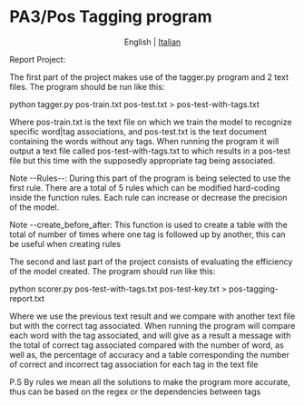 # PA3/Pos Tagging program
<p align = "center">
  <span>English</span> |
  <a href = "https://github.com/romerotac/PA3/tree/master/languages/Italian"> Italian </a>
</*>

Report Project:

The first part of the project makes use of the tagger.py program and 2 text files.
The program should be run like this:

python tagger.py pos-train.txt pos-test.txt > pos-test-with-tags.txt

Where pos-train.txt is the text file on which we train the model to recognize specific word|tag associations, and pos-test.txt is the text document containing the words without any tags. When running the program it will output a text file  called pos-test-with-tags.txt to which results in a pos-test file but this time with the supposedly appropriate tag being associated.

Note --Rules--:
During this part of the program is being selected to use the first rule. There are a total of 5 rules which can be modified hard-coding inside the function rules. Each rule can increase or decrease the precision of the model.

Note --create_before_after:
This function is used to create a table with the total of number of times where one tag is followed up by another, this can be useful when creating rules 

The second and last part of the project consists of evaluating the efficiency of the model created.
The program should run like this:

python scorer.py pos-test-with-tags.txt pos-test-key.txt > pos-tagging-report.txt

Where we use the previous text result and we compare with another text file but with the correct tag associated. When running the program will compare each word with the tag associated, and will give as a result a message with the total of correct tag associated compared with the number of word, as well as, the percentage of accuracy and a table corresponding the number of correct and incorrect tag association for each tag in the text file

P.S By rules we mean all the solutions to make the program more accurate, thus can be based on the regex or the dependencies between tags

